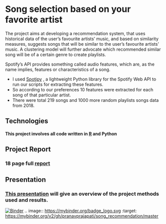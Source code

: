 # Song selection based on your favorite artist


The project aims at developing a recommendation system, that uses historical data of the user’s favourite artists’ music, and based on similarity measures, suggests songs that will be similar to the user’s favourite artists’ music. A clustering model will further advocate which recommended similar song will be of a certain genre to create playlists.

Spotify’s API provides something called audio features, which are, as the name implies, features or characteristics of a song.

* I used [Spotipy](https://github.com/plamere/spotipy) , a lightweight Python library for the Spotify Web API to run our scripts for extracting these features.
*  So according to our preferences 10 features were extracted for each song of that particular  artist.
* There were total 219 songs and 1000 more random playlists songs data from 2018.


## Technologies

#### This project involves all code written in [R](https://www.r-project.org/) and Python

## Project Report

### 18 page full [report](https://github.com/pranavprajapati/song_recommendation/blob/master/final_project_report.pdf)

## Presentation

### [This presentation](https://github.com/pranavprajapati/song_recommendation/blob/master/project_presentation.pdf) will give an overview of the project methods used and results.

[![Binder](https://mybinder.org/badge_logo.svg)](https://mybinder.org/v2/gh/pranavprajapati/song_recommendation/master)
.. image:: https://mybinder.org/badge_logo.svg
 :target: https://mybinder.org/v2/gh/pranavprajapati/song_recommendation/master
